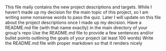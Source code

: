 This file maily contains the new project descriptions and targets. 
While I haven’t made up my decision for the main topic of this project, so I am writing some nonsense words to pass the quiz. 
Later I will update on this file about the project descriptions once I made up my decision.
Have a README.md file (with that name exactly) in the main directory of your group's repo
Use the README.md file to provide a few sentences and/or bullet points outlining the goals of your project (at least 100 words)
Write the README.md file with proper markdown so that it renders nicely

